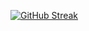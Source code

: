 <p align="left">
<a href="https://git.io/streak-stats"><img src="https://streak-stats.demolab.com?user=grenademik&theme=dark&hide_border=true" alt="GitHub Streak" /></a>
</p>
